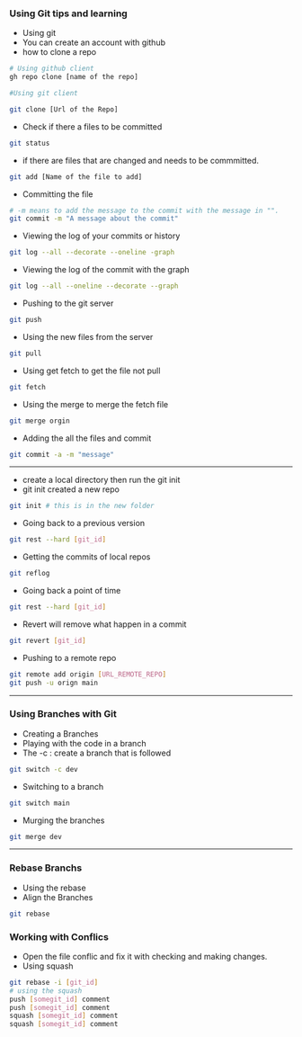 ### Using Git tips and learning 
- Using git 
- You can create an account with github 
- how to clone a repo
```sh
# Using github client 
gh repo clone [name of the repo]

#Using git client 

git clone [Url of the Repo]

```
- Check if there a files to be committed 
```sh 
git status 
```
- if there are files that are changed and needs to be commmitted. 
```sh 
git add [Name of the file to add]
```
- Committing the file 
```sh 
# -m means to add the message to the commit with the message in "".
git commit -m "A message about the commit"
```
- Viewing the log of your commits or history

```sh
git log --all --decorate --oneline -graph
```
- Viewing the log of the commit with the graph 
```sh
git log --all --oneline --decorate --graph 
```

- Pushing to the git server 
```sh 
git push 
```
- Using the new files from the server 
```sh 
git pull 
``` 
- Using get fetch to get the file not pull
```sh 
git fetch
```
- Using the merge to merge the fetch file 
```sh 
git merge orgin 
```
- Adding the all the files and commit 
```sh 
git commit -a -m "message"
```
--------------------------------------------
- create a local directory then run the git init 
- git init created a new repo 
```sh
git init # this is in the new folder 
```
- Going back to a previous version 
```sh 
git rest --hard [git_id]
```
- Getting the commits of local repos 
```sh
git reflog
```
- Going back a point of time 
```sh
git rest --hard [git_id]
```
- Revert will remove what happen in a commit 
```sh
git revert [git_id] 
```

- Pushing to a remote repo 
```sh 
git remote add origin [URL_REMOTE_REPO]
git push -u orign main 
```
-------------------------------------------
### Using Branches with Git 
- Creating a Branches 
- Playing with the code in a branch 
- The -c : create a branch that is followed
```sh
git switch -c dev
```
- Switching to a branch 
```sh 
git switch main 
```
- Murging the branches 
```sh
git merge dev
```
------------------------------------------------
### Rebase Branchs 
- Using the rebase 
- Align the Branches 
```sh
git rebase
```

### Working with Conflics 
- Open the file conflic and fix it with checking and making changes. 
- Using squash 
```sh 
git rebase -i [git_id]
# using the squash 
push [somegit_id] comment
push [somegit_id] comment
squash [somegit_id] comment
squash [somegit_id] comment 
```




